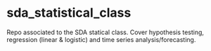 # sda_statistical_class
Repo associated to the SDA statical class. Cover hypothesis testing, regression (linear &amp; logistic) and time series analysis/forecasting.
